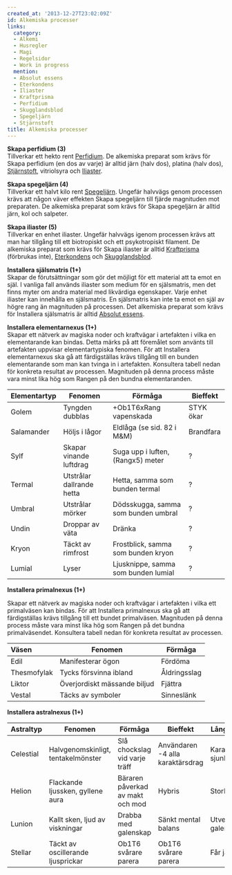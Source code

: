```yaml
---
created_at: '2013-12-27T23:02:09Z'
id: Alkemiska processer
links:
  category:
  - Alkemi
  - Husregler
  - Magi
  - Regelsidor
  - Work in progress
  mention:
  - Absolut essens
  - Eterkondens
  - Iliaster
  - Kraftprisma
  - Perfidium
  - Skugglandsblod
  - Spegeljärn
  - Stjärnstoft
title: Alkemiska processer
---
```


**Skapa perfidium (3)**\
Tillverkar ett hekto rent [Perfidium]. De alkemiska preparat som krävs för Skapa perfidium (en dos
av varje) är alltid järn (halv dos), platina (halv dos), [Stjärnstoft], vitriolsyra och [Iliaster].

**Skapa spegeljärn (4)**\
Tillverkar ett halvt kilo rent [Spegeljärn]. Ungefär halvvägs genom processen krävs att någon väver
effekten Skapa spegeljärn till fjärde magnituden mot preparaten. De alkemiska preparat som krävs för
Skapa spegeljärn är alltid järn, kol och salpeter.

**Skapa iliaster (5)**\
Tillverkar en enhet iliaster. Ungefär halvvägs igenom processen krävs att man har tillgång till ett
biotropiskt och ett psykotropiskt filament. De alkemiska preparat som krävs för Skapa iliaster är
alltid [Kraftprisma] (förbrukas inte), [Eterkondens] och [Skugglandsblod].

**Installera själsmatris (1+)**\
Skapar de förutsättningar som gör det möjligt för ett material att ta emot en själ. I vanliga fall
används iliaster som medium för en själsmatris, men det finns myter om andra material med likvärdiga
egenskaper. Varje enhet iliaster kan innehålla en själsmatris. En själsmatris kan inte ta emot en
själ av högre rang än magnituden på processen. Det alkemiska preparat som krävs för Installera
själsmatris är alltid [Absolut essens].

**Installera elementarnexus (1+)**\
Skapar ett nätverk av magiska noder och kraftvägar i artefakten i vilka en elementarande kan bindas.
Detta märks på att föremålet som använts till artefakten uppvisar elementartypiska fenomen. För att
Installera elementarnexus ska gå att färdigställas krävs tillgång till en bunden elementarande som
man kan tvinga in i artefakten. Konsultera tabell nedan för konkreta resultat av processen.
Magnituden på denna process måste vara minst lika hög som Rangen på den bundna elementaranden.

| Elementartyp | Fenomen                   | Förmåga                             | Bieffekt  |
|:-------------|---------------------------|-------------------------------------|-----------|
| Golem        | Tyngden dubblas           | +Ob1T6xRang vapenskada              | STYK ökar |
| Salamander   | Höljs i lågor             | Eldlåga (se sid. 82 i M&M)          | Brandfara |
| Sylf         | Skapar vinande luftdrag   | Suga upp i luften, (Rangx5) meter   | ?         |
| Termal       | Utstrålar dallrande hetta | Hetta, samma som bunden termal      | ?         |
| Umbral       | Utstrålar mörker          | Dödsskugga, samma som bunden umbral | ?         |
| Undin        | Droppar av väta           | Dränka                              | ?         |
| Kryon        | Täckt av rimfrost         | Frostblick, samma som bunden kryon  | ?         |
| Lumial       | Lyser                     | Ljusknippe, samma som bunden lumial | ?         |

**Installera primalnexus (1+)**

Skapar ett nätverk av magiska noder och kraftvägar i artefakten i vilka ett primalväsen kan bindas.
För att Installera primalnexus ska gå att färdigställas krävs tillgång till ett bundet primalväsen.
Magnituden på denna process måste vara minst lika hög som Rangen på det bundna primalväsendet.
Konsultera tabell nedan för konkreta resultat av processen.

| Väsen       | Fenomen                      | Förmåga      |
|:------------|------------------------------|--------------|
| Edil        | Manifesterar ögon            | Fördöma      |
| Thesmofylak | Tycks försvinna ibland       | Åldringsslag |
| Liktor      | Överjordiskt mässande biljud | Fjättra      |
| Vestal      | Täcks av symboler            | Sinneslänk   |

**Installera astralnexus (1+)**

| Astraltyp | Fenomen                            | Förmåga                          | Bieffekt                         | Långtidseffekter      |
|:----------|------------------------------------|----------------------------------|----------------------------------|-----------------------|
| Celestial | Halvgenomskinligt, tentakelmönster | Slå chockslag vid varje träff    | Användaren -4 alla karaktärsdrag | Karaktärsdrag sjunker |
| Helion    | Flackande ljussken, gyllene aura   | Bäraren påverkad av makt och mod | Hybris                           | Storhetsvansinne      |
| Lunion    | Kallt sken, ljud av viskningar     | Drabba med galenskap             | Sänkt mental balans              | Utvecklar galenskap   |
| Stellar   | Täckt av oscillerande ljusprickar  | Ob1T6 svårare parera             | Ob1T6 svårare parera             | Får järtecken         |

  [Perfidium]: Perfidium
  [Stjärnstoft]: Stjärnstoft
  [Iliaster]: Iliaster
  [Spegeljärn]: Spegeljärn
  [Kraftprisma]: Kraftprisma
  [Eterkondens]: Eterkondens
  [Skugglandsblod]: Skugglandsblod
  [Absolut essens]: Absolut_essens
